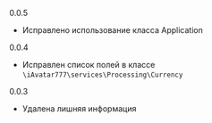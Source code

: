 0.0.5
- Исправлено использование класса Application

0.0.4
- Исправлен список полей в классе `\iAvatar777\services\Processing\Currency`

0.0.3
- Удалена лишняя информация
